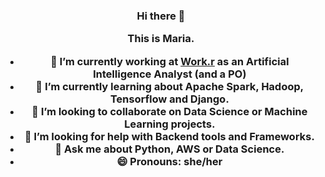 <h3 align="center"> Hi there 👋


This is Maria.

- 🔭 I’m currently working at [Work.r](https://www.workr.com.co/) as an Artificial Intelligence Analyst (and a PO)
- 🌱 I’m currently learning about Apache Spark, Hadoop, Tensorflow and Django. 
- 👯 I’m looking to collaborate on Data Science or Machine Learning projects. 
- 🤔 I’m looking for help with Backend tools and Frameworks. 
- 💬 Ask me about Python, AWS or Data Science. 
- 😄 Pronouns: she/her

